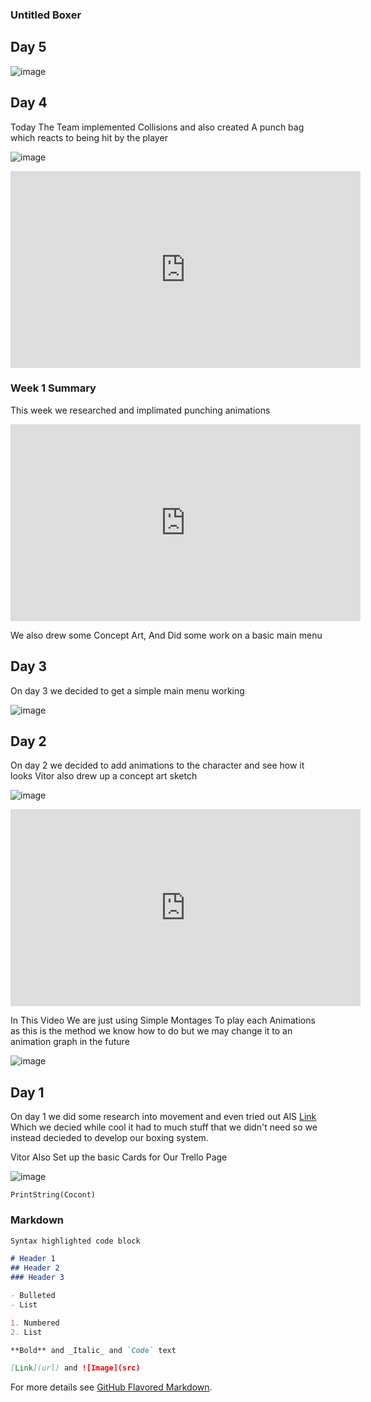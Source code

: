 ### Untitled Boxer


## Day 5

![image](https://user-images.githubusercontent.com/46888737/118414357-eef2ae80-b69b-11eb-861b-9d2bd9fc85aa.png)



## Day 4
Today The Team implemented Collisions and also created A punch bag which reacts to being hit by the player

![image](https://user-images.githubusercontent.com/46977318/117355925-116e1600-aeab-11eb-896b-2248675ad9d8.png)

<iframe width="560" height="315" src="https://www.youtube.com/embed/GWriI_tfT10" title="YouTube video player" frameborder="0" allow="accelerometer; autoplay; clipboard-write; encrypted-media; gyroscope; picture-in-picture" allowfullscreen></iframe>

### Week 1 Summary 
This week we researched and implimated punching animations 
<iframe src="https://www.youtube.com/embed/UE_TRkOGf2c" 
    width="560" 
    height="315"
    frameborder="0" 
    allowfullscreen>
</iframe>

We also drew some Concept Art, And Did some work on a basic main menu 

## Day 3
On day 3 we decided to get a simple main menu working 

![image](https://user-images.githubusercontent.com/46977318/116902180-bc27cf80-ac32-11eb-8271-70472b36d4a7.png)



## Day 2
On day 2 we decided to add animations to the character and see how it looks Vitor also drew up a concept art sketch 

![image](https://user-images.githubusercontent.com/46977318/116742019-b5107f80-a9ee-11eb-9f5d-511d5bb926b8.png)


<iframe src="https://www.youtube.com/embed/UE_TRkOGf2c" 
    width="560" 
    height="315"
    frameborder="0" 
    allowfullscreen>
</iframe>

In This Video We are just using Simple Montages To play each Animations as this is the method we know how to do but we may change it to an animation graph in the future 

![image](https://user-images.githubusercontent.com/46977318/116744260-fce4d600-a9f1-11eb-8dc6-8437caefdb84.png)


## Day 1

On day 1 we did some research into movement and even tried out AlS [Link](https://www.unrealengine.com/marketplace/en-US/product/advanced-locomotion-system-v1) Which we decied while cool it had to much stuff that we didn't need so we instead decieded to develop our boxing system.  


Vitor Also Set up the basic Cards for Our Trello Page

![image](https://user-images.githubusercontent.com/46977318/116631999-01f04980-a94e-11eb-9978-df73fc691113.png)




`PrintString(Cocont)` 

### Markdown



```markdown
Syntax highlighted code block

# Header 1
## Header 2
### Header 3

- Bulleted
- List

1. Numbered
2. List

**Bold** and _Italic_ and `Code` text

[Link](url) and ![Image](src)
```

For more details see [GitHub Flavored Markdown](https://guides.github.com/features/mastering-markdown/).
